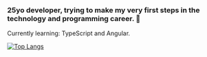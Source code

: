 ### 25yo developer, trying to make my very first steps in the technology and programming career. 💫
Currently learning: TypeScript and Angular.

[![Top Langs](https://github-readme-stats.vercel.app/api/top-langs/?username=sebgarridor&layout=compact)](https://github.com/sebgarridor/github-readme-stats)

<!--
**sebgarridor/sebgarridor** is a ✨ _special_ ✨ repository because its `README.md` (this file) appears on your GitHub profile.

Here are some ideas to get you started:

- 🔭 I’m currently working on ...
- 🌱 I’m currently learning ...
- 👯 I’m looking to collaborate on ...
- 🤔 I’m looking for help with ...
- 💬 Ask me about ...
- 📫 How to reach me: ...
- 😄 Pronouns: ...
- ⚡ Fun fact: ...
-->
